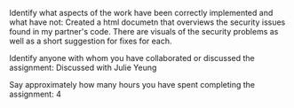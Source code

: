 Identify what aspects of the work have been correctly implemented and what have not:
Created a html documetn that overviews the security issues found in my partner's code. There are 
visuals of the security problems as well as a short suggestion for fixes for each. 

Identify anyone with whom you have collaborated or discussed the assignment:
Discussed with Julie Yeung 

Say approximately how many hours you have spent completing the assignment: 4